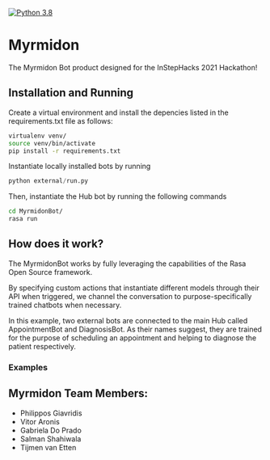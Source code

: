 [![Python 3.8](https://img.shields.io/badge/python-3.8-blue.svg)](https://www.python.org/downloads/release/python-380/)

# Myrmidon

The Myrmidon Bot product designed for the InStepHacks 2021 Hackathon!

## Installation and Running
Create a virtual environment and install the depencies listed in the requirements.txt file as follows:

```bash
virtualenv venv/
source venv/bin/activate
pip install -r requirements.txt
```

Instantiate locally installed bots by running 

```python 
python external/run.py
```

Then, instantiate the Hub bot by running the following commands

```bash
cd MyrmidonBot/
rasa run
```

## How does it work?
The MyrmidonBot works by fully leveraging the capabilities of the Rasa Open Source framework.

By specifying custom actions that instantiate different models through their API when triggered, we channel the conversation to purpose-specifically trained chatbots when necessary.

In this example, two external bots are connected to the main Hub called AppointmentBot and DiagnosisBot. As their names suggest, they are trained for the purpose of scheduling an appointment and helping to diagnose the patient respectively. 

### Examples

## Myrmidon Team Members:
  * Philippos Giavridis
  * Vitor Aronis
  * Gabriela Do Prado
  * Salman Shahiwala
  * Tijmen van Etten
